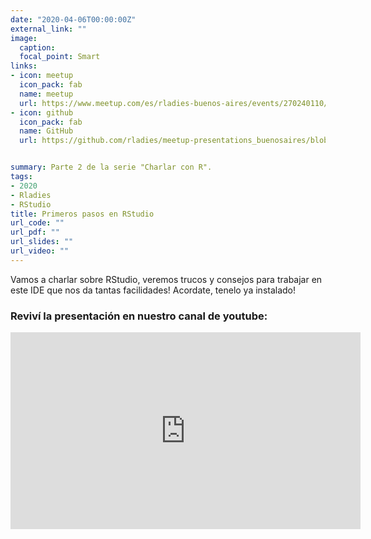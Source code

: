 ```yaml
---
date: "2020-04-06T00:00:00Z"
external_link: ""
image:
  caption:
  focal_point: Smart
links:
- icon: meetup
  icon_pack: fab
  name: meetup
  url: https://www.meetup.com/es/rladies-buenos-aires/events/270240110/
- icon: github
  icon_pack: fab
  name: GitHub
  url: https://github.com/rladies/meetup-presentations_buenosaires/blob/master/README.md


summary: Parte 2 de la serie "Charlar con R".
tags:
- 2020
- Rladies
- RStudio
title: Primeros pasos en RStudio
url_code: ""
url_pdf: ""
url_slides: ""
url_video: ""
---
```


Vamos a charlar sobre RStudio, veremos trucos y consejos para trabajar en este IDE que nos da tantas facilidades! Acordate, tenelo ya instalado!

### Reviví la presentación en nuestro canal de youtube:


<iframe width="560" height="315" src="https://www.youtube.com/embed/BN1j2TReP2Q" title="YouTube video player" frameborder="0" allow="accelerometer; autoplay; clipboard-write; encrypted-media; gyroscope; picture-in-picture" allowfullscreen></iframe>